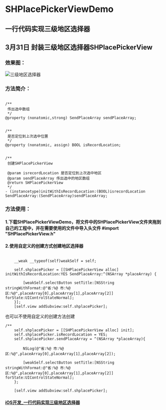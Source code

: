 # SHPlacePickerViewDemo
## 一行代码实现三级地区选择器


## 3月31日 封装三级地区选择器SHPlacePickerView


### 效果图：

![三级地区选择器](http://oixwuce1i.bkt.clouddn.com/%E4%B8%89%E7%BA%A7%E5%9C%B0%E5%8C%BA%E9%80%89%E6%8B%A9%E5%99%A8.gif)


### 方法简介：
```objc

/**
 传出选中数组
 */
@property (nonatomic,strong) SendPlaceArray sendPlaceArray;


/**
 是否定位到上次选中位置
 */
@property (nonatomic, assign) BOOL isRecordLocation;


/**
 创建SHPlacePickerView
 
 @param isrecordLocation 是否定位到上次选中地区
 @param sendPlaceArray 传出选中的地区数组
 @return SHPlacePickerView
 */
- (instancetype)initWithIsRecordLocation:(BOOL)isrecordLocation SendPlaceArray:(SendPlaceArray)sendPlaceArray;
```


### 方法使用：
#### 1.下载SHPlacePickerViewDemo，将文件中的SHPlacePickerView文件夹拖到自己的工程中，并在需要使用的文件中导入头文件 #import "SHPlacePickerView.h"

#### 2.使用自定义的创建方式创建地区选择器
```objc

    __weak __typeof(self)weakSelf = self;
    
    self.shplacePicker = [[SHPlacePickerView alloc] initWithIsRecordLocation:YES SendPlaceArray:^(NSArray *placeArray) {
        
        [weakSelf.selectButton setTitle:[NSString stringWithFormat:@"省:%@ 市:%@ 区:%@",placeArray[0],placeArray[1],placeArray[2]] forState:UIControlStateNormal];
    }];
    [self.view addSubview:self.shplacePicker];

```

也可以不使用自定义的创建方法创建

```objc
/**
	self.shplacePicker = [[SHPlacePickerView alloc] init];
    self.shplacePicker.isRecordLocation = YES;
    self.shplacePicker.sendPlaceArray = ^(NSArray *placeArray){
        
        NSLog(@"省:%@ 市:%@ 区:%@",placeArray[0],placeArray[1],placeArray[2]);
        
        [weakSelf.selectButton setTitle:[NSString stringWithFormat:@"省:%@ 市:%@ 区:%@",placeArray[0],placeArray[1],placeArray[2]] forState:UIControlStateNormal];
    };
    
    [self.view addSubview:self.shplacePicker];
```


#### [iOS开发_一行代码实现三级地区选择器](http://www.jianshu.com/p/fe039f8e2492)
